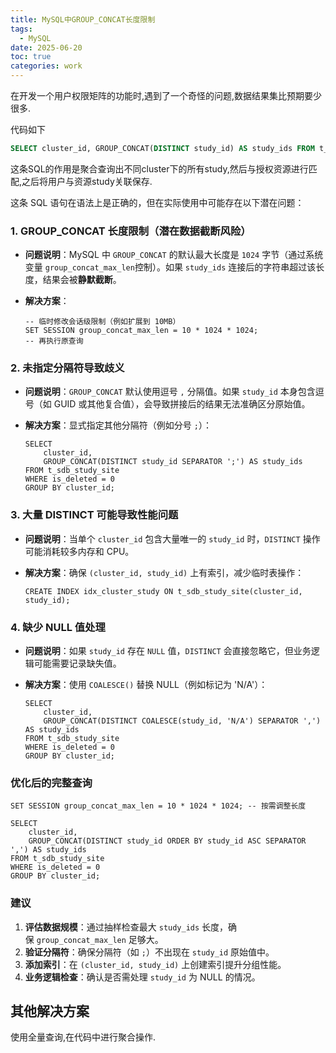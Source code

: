 ```yaml
---
title: MySQL中GROUP_CONCAT长度限制
tags:
  - MySQL
date: 2025-06-20
toc: true
categories: work
---
```

在开发一个用户权限矩阵的功能时,遇到了一个奇怪的问题,数据结果集比预期要少很多.

<!-- more -->

代码如下

```sql
SELECT cluster_id, GROUP_CONCAT(DISTINCT study_id) AS study_ids FROM t_sdb_study_site WHERE is_deleted = 0 group by cluster_id;
```
这条SQL的作用是聚合查询出不同cluster下的所有study,然后与授权资源进行匹配,之后将用户与资源study关联保存.

这条 SQL 语句在语法上是正确的，但在实际使用中可能存在以下潜在问题：

### ​**1. GROUP_CONCAT 长度限制（潜在数据截断风险）​**​

- ​**问题说明**​：MySQL 中 `GROUP_CONCAT` 的默认最大长度是 `1024` 字节（通过系统变量 `group_concat_max_len`控制）。如果 `study_ids` 连接后的字符串超过该长度，结果会被**静默截断**。
- ​**解决方案**​：
    
    ```
    -- 临时修改会话级限制（例如扩展到 10MB）
    SET SESSION group_concat_max_len = 10 * 1024 * 1024;
    -- 再执行原查询
    ```
    

### ​**2. 未指定分隔符导致歧义**​

- ​**问题说明**​：`GROUP_CONCAT` 默认使用逗号 `,` 分隔值。如果 `study_id` 本身包含逗号（如 GUID 或其他复合值），会导致拼接后的结果无法准确区分原始值。
- ​**解决方案**​：显式指定其他分隔符（例如分号 `;`）：
    
    ```
    SELECT 
        cluster_id,
        GROUP_CONCAT(DISTINCT study_id SEPARATOR ';') AS study_ids
    FROM t_sdb_study_site
    WHERE is_deleted = 0
    GROUP BY cluster_id;
    ```
    

### ​**3. 大量 DISTINCT 可能导致性能问题**​

- ​**问题说明**​：当单个 `cluster_id` 包含大量唯一的 `study_id` 时，`DISTINCT` 操作可能消耗较多内存和 CPU。
- ​**解决方案**​：确保 `(cluster_id, study_id)` 上有索引，减少临时表操作：
    
    ```
    CREATE INDEX idx_cluster_study ON t_sdb_study_site(cluster_id, study_id);
    ```
    

### ​**4. 缺少 NULL 值处理**​

- ​**问题说明**​：如果 `study_id` 存在 `NULL` 值，`DISTINCT` 会直接忽略它，但业务逻辑可能需要记录缺失值。
- ​**解决方案**​：使用 `COALESCE()` 替换 NULL（例如标记为 'N/A'）：
    
    ```
    SELECT 
        cluster_id,
        GROUP_CONCAT(DISTINCT COALESCE(study_id, 'N/A') SEPARATOR ',') AS study_ids
    FROM t_sdb_study_site
    WHERE is_deleted = 0
    GROUP BY cluster_id;
    ```
    

### ​**优化后的完整查询**​

```
SET SESSION group_concat_max_len = 10 * 1024 * 1024; -- 按需调整长度

SELECT 
    cluster_id,
    GROUP_CONCAT(DISTINCT study_id ORDER BY study_id ASC SEPARATOR ',') AS study_ids
FROM t_sdb_study_site
WHERE is_deleted = 0
GROUP BY cluster_id;
```

### ​**建议**​

1. ​**评估数据规模**​：通过抽样检查最大 `study_ids` 长度，确保 `group_concat_max_len` 足够大。
2. ​**验证分隔符**​：确保分隔符（如 `;`）不出现在 `study_id` 原始值中。
3. ​**添加索引**​：在 `(cluster_id, study_id)` 上创建索引提升分组性能。
4. ​**业务逻辑检查**​：确认是否需处理 `study_id` 为 NULL 的情况。

## 其他解决方案
使用全量查询,在代码中进行聚合操作.

```java

```